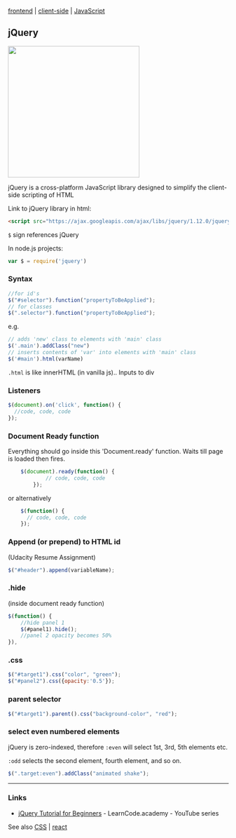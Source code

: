 [frontend](../frontend.md) | [client-side](../client-side.md) | [JavaScript](index.md)

## jQuery
<a href="https://jquery.com/"><img src="http://ejohn.org/apps/workshop/adv-talk/jquery_logo.png" width='300'></a>

jQuery is a cross-platform JavaScript library designed to simplify the client-side scripting of HTML

Link to jQuery library in html:
```HTML
<script src="https://ajax.googleapis.com/ajax/libs/jquery/1.12.0/jquery.min.js"></script>
```

`$` sign references jQuery

In node.js projects:
```javascript
var $ = require('jquery')
```

### Syntax
```javascript
//for id's
$("#selector").function("propertyToBeApplied");
// for classes
$(".selector").function("propertyToBeApplied");
```
e.g.
```javascript
// adds 'new' class to elements with 'main' class
$('.main').addClass("new")
// inserts contents of 'var' into elements with 'main' class
$('#main').html(varName)
```

`.html` is like innerHTML (in vanilla js).. Inputs to div

### Listeners
```javascript
$(document).on('click', function() {
  //code, code, code
});
```

### Document Ready function

Everything should go inside this 'Document.ready' function. Waits till page is loaded then fires.
```javascript
    $(document).ready(function() {
            // code, code, code
        });
```
or alternatively
```javascript
    $(function() {
      // code, code, code
    });
```

### Append (or prepend) to HTML id
(Udacity Resume Assignment)

```javascript
$("#header").append(variableName);
```

### .hide

(inside document ready function)
```javascript
$(function() {
    //hide panel 1
    $(#panel1).hide();
    //panel 2 opacity becomes 50%
}),
```
### .css

```javascript
$("#target1").css("color", "green");
$("#panel2").css({opacity:'0.5'});
```

### parent selector

```javascript
$("#target1").parent().css("background-color", "red");
```

### select even numbered elements

jQuery is zero-indexed, therefore `:even` will select 1st, 3rd, 5th elements etc.

`:odd` selects the second element, fourth element, and so on.

```javascript
$(".target:even").addClass("animated shake");
```

---
### Links
- [jQuery Tutorial for Beginners](https://www.youtube.com/playlist?list=PLoYCgNOIyGABdI2V8I_SWo22tFpgh2s6_) - LearnCode.academy - YouTube series

See also [CSS](../CSS/CSS.md) | [react](../react/react.md)
